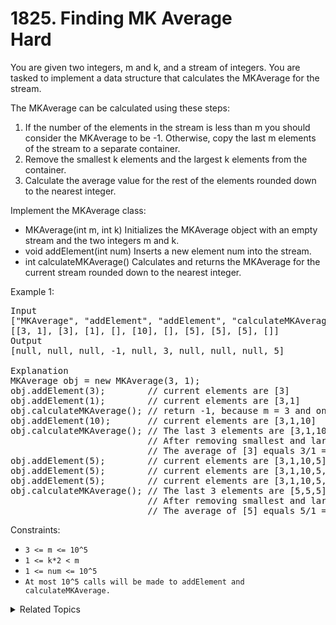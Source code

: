 # 1825. Finding MK Average<br> Hard

You are given two integers, m and k, and a stream of integers. You are tasked to implement a data structure that calculates the MKAverage for the stream.

The MKAverage can be calculated using these steps:

1. If the number of the elements in the stream is less than m you should consider the MKAverage to be -1. Otherwise, copy the last m elements of the stream to a separate container.
2. Remove the smallest k elements and the largest k elements from the container.
3. Calculate the average value for the rest of the elements rounded down to the nearest integer.

Implement the MKAverage class:

- MKAverage(int m, int k) Initializes the MKAverage object with an empty stream and the two integers m and k.
- void addElement(int num) Inserts a new element num into the stream.
- int calculateMKAverage() Calculates and returns the MKAverage for the current stream rounded down to the nearest integer.

Example 1:

<pre>
Input
["MKAverage", "addElement", "addElement", "calculateMKAverage", "addElement", "calculateMKAverage", "addElement", "addElement", "addElement", "calculateMKAverage"]
[[3, 1], [3], [1], [], [10], [], [5], [5], [5], []]
Output
[null, null, null, -1, null, 3, null, null, null, 5]

Explanation
MKAverage obj = new MKAverage(3, 1); 
obj.addElement(3);        // current elements are [3]
obj.addElement(1);        // current elements are [3,1]
obj.calculateMKAverage(); // return -1, because m = 3 and only 2 elements exist.
obj.addElement(10);       // current elements are [3,1,10]
obj.calculateMKAverage(); // The last 3 elements are [3,1,10].
                          // After removing smallest and largest 1 element the container will be [3].
                          // The average of [3] equals 3/1 = 3, return 3
obj.addElement(5);        // current elements are [3,1,10,5]
obj.addElement(5);        // current elements are [3,1,10,5,5]
obj.addElement(5);        // current elements are [3,1,10,5,5,5]
obj.calculateMKAverage(); // The last 3 elements are [5,5,5].
                          // After removing smallest and largest 1 element the container will be [5].
                          // The average of [5] equals 5/1 = 5, return 5
</pre>


Constraints:

- `3 <= m <= 10^5`
- `1 <= k*2 < m`
- `1 <= num <= 10^5`
- `At most 10^5 calls will be made to addElement and calculateMKAverage.`

<details>

<summary> Related Topics </summary>

-   `Design`
-   `Sorted List`

</details>